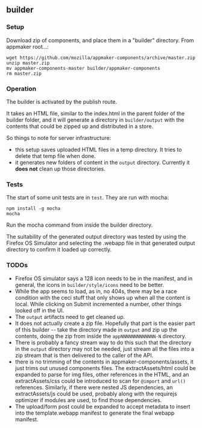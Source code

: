 ## builder

### Setup

Download zip of components, and place them in a "builder" directory.
From appmaker root...:

    wget https://github.com/mozilla/appmaker-components/archive/master.zip
    unzip master.zip
    mv appmaker-components-master builder/appmaker-components
    rm master.zip

### Operation

The builder is activated by the publish route.

It takes an HTML file, similar to the index.html in the parent folder of the
builder folder, and it will generate a directory in `builder/output` with
the contents that could be zipped up and distributed in a store.

So things to note for server infrastructure:

* this setup saves uploaded HTML files in a temp directory. It tries to delete
that temp file when done.
* it generates new folders of content in the `output` directory. Currently it
**does not** clean up those directories.

### Tests

The start of some unit tests are in `test`. They are run with mocha:

    npm install -g mocha
    mocha

Run the mocha command from inside the builder directory.

The suitability of the generated output directory was tested by using the
Firefox OS Simulator and selecting the .webapp file in that generated output
directory to confirm it loaded up correctly.

### TODOs

* Firefox OS simulator says a 128 icon needs to be in the manifest, and in
general, the icons in `builder/style/icons` need to be better.
* While the app seems to load, as in, no 404s, there may be a race condition
with the ceci stuff that only shows up when all the content is local. While
clicking on Submit incremented a number, other things looked off in the UI.
* The `output` artifacts need to get cleaned up.
* It does not actually create a zip file. Hopefully that part is the easier
part of this builder -- take the directory made in `output` and zip up the
contents, doing the zip from inside the `appNNNNNNNNNNNNN-N` directory.
* There is probably a fancy stream way to do this such that the directory
in the `output` directory may not be needed, just stream all the files into
a zip stream that is then delivered to the caller of the API.
* there is no trimming of the contents in appmaker-components/assets, it just
trims out unused components files. The extractAssets/html could be expanded to
parse for img files, other references in the HTML, and an extractAssets/css
could be introduced to scan for `@import` and `url()` references. Similarly,
if there were nested JS dependencies, an extractAssets/js could be used,
probably along with the requirejs optimizer if modules are used, to find those
dependencies.
* The upload/form post could be expanded to accept metadata to insert into the
template.webapp manifest to generate the final webapp manifest.
